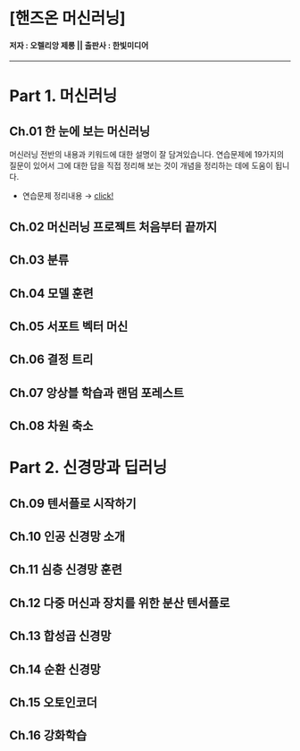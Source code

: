 # [핸즈온 머신러닝]
#### 저자 : 오렐리앙 제롱 || 출판사 : 한빛미디어


---
# Part 1. 머신러닝

## Ch.01 한 눈에 보는 머신러닝
머신러닝 전반의 내용과 키워드에 대한 설명이 잘 담겨있습니다. 연습문제에 19가지의 질문이 있어서 그에 대한 답을 직접 정리해 보는 것이 개념을 정리하는 데에 도움이 됩니다.  
- 연습문제 정리내용 → [click!](https://github.com/jeina7/Book_studying/blob/master/03_Hands-On-MachineLearning/Chapter1-Exercise.md#-%ED%95%B8%EC%A6%88%EC%98%A8-%EB%A8%B8%EC%8B%A0%EB%9F%AC%EB%8B%9D-%E3%85%A4-hands-on-machine-learning)


## Ch.02 머신러닝 프로젝트 처음부터 끝까지

## Ch.03 분류

## Ch.04 모델 훈련

## Ch.05 서포트 벡터 머신

## Ch.06 결정 트리

## Ch.07 앙상블 학습과 랜덤 포레스트

## Ch.08 차원 축소




# Part 2. 신경망과 딥러닝

## Ch.09 텐서플로 시작하기

## Ch.10 인공 신경망 소개

## Ch.11 심층 신경망 훈련

## Ch.12 다중 머신과 장치를 위한 분산 텐서플로

## Ch.13 합성곱 신경망

## Ch.14 순환 신경망

## Ch.15 오토인코더

## Ch.16 강화학습
